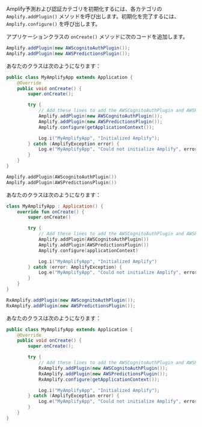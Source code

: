 Amplify予測および認証カテゴリを初期化するには、各カテゴリの `Amplify.addPlugin()` メソッドを呼び出します。初期化を完了するには、 `Amplify.configure()` を呼び出します。

アプリケーションクラスの `onCreate()` メソッドに次のコードを追加します。

<amplify-block-switcher> <amplify-block name="Java">

```java
Amplify.addPlugin(new AWScognitoAuthPlugin());
Amplify.addPlugin(new AWSPredictionsPlugin());
```

あなたのクラスは次のようになります：

```java
public class MyAmplifyApp extends Application {
    @Override
    public void onCreate() {
        super.onCreate();

        try {
            // Add these lines to add the AWSCognitoAuthPlugin and AWSPredictionsPlugin plugins
            Amplify.addPlugin(new AWSCognitoAuthPlugin());
            Amplify.addPlugin(new AWSPredictionsPlugin());
            Amplify.configure(getApplicationContext());

            Log.i("MyAmplifyApp", "Initialized Amplify");
        } catch (AmplifyException error) {
            Log.e("MyAmplifyApp", "Could not initialize Amplify", error);
        }
    }
}
```

</amplify-block> <amplify-block name="Kotlin">

```kotlin
Amplify.addPlugin(AWScognitoAuthPlugin())
Amplify.addPlugin(AWSPredictionsPlugin())
```

あなたのクラスは次のようになります：

```kotlin
class MyAmplifyApp : Application() {
    override fun onCreate() {
        super.onCreate()

        try {
            // Add these lines to add the AWSCognitoAuthPlugin and AWSPredictionsPlugin plugins
            Amplify.addPlugin(AWSCognitoAuthPlugin())
            Amplify.addPlugin(AWSPredictionsPlugin())
            Amplify.configure(applicationContext)

            Log.i("MyAmplifyApp", "Initialized Amplify")
        } catch (error: AmplifyException) {
            Log.e("MyAmplifyApp", "Could not initialize Amplify", error)
        }
    }
}
```

</amplify-block> <amplify-block name="RxJava">

```java
RxAmplify.addPlugin(new AWScognitoAuthPlugin());
RxAmplify.addPlugin(new AWSPredictionsPlugin());
```

あなたのクラスは次のようになります：

```java
public class MyAmplifyApp extends Application {
    @Override
    public void onCreate() {
        super.onCreate();

        try {
            // Add these lines to add the AWSCognitoAuthPlugin and AWSPredictionsPlugin plugins
            RxAmplify.addPlugin(new AWSCognitoAuthPlugin());
            RxAmplify.addPlugin(new AWSPredictionsPlugin());
            RxAmplify.configure(getApplicationContext());

            Log.i("MyAmplifyApp", "Initialized Amplify");
        } catch (AmplifyException error) {
            Log.e("MyAmplifyApp", "Could not initialize Amplify", error);
        }
    }
}
```

</amplify-block> </amplify-block-switcher>